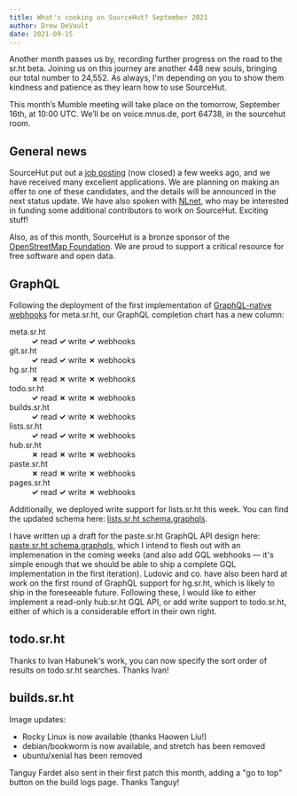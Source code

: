 ```yaml
---
title: What's cooking on SourceHut? September 2021
author: Drew DeVault
date: 2021-09-15
---
```


Another month passes us by, recording further progress on the road to the sr.ht
beta. Joining us on this journey are another 448 new souls, bringing our total
number to 24,552. As always, I'm depending on you to show them kindness and
patience as they learn how to use SourceHut.

This month’s Mumble meeting will take place on the tomorrow, September 16th, at
10:00 UTC. We’ll be on voice.mnus.de, port 64738, in the sourcehut room.

## General news

SourceHut put out a [job posting][0] (now closed) a few weeks ago, and we have
received many excellent applications. We are planning on making an offer to one
of these candidates, and the details will be announced in the next status
update. We have also spoken with [NLnet][1], who may be interested in funding
some additional contributors to work on SourceHut. Exciting stuff!

[0]: /blog/2021-08-23-work-at-sourcehut/
[1]: https://nlnet.nl

Also, as of this month, SourceHut is a bronze sponsor of the [OpenStreetMap
Foundation][osm]. We are proud to support a critical resource for free software
and open data.

[osm]: https://wiki.osmfoundation.org/wiki/Corporate_Members#Bronze_Corporate_Members

## GraphQL

Following the deployment of the first implementation of [GraphQL-native
webhooks][2] for meta.sr.ht, our GraphQL completion chart has a new column:

[2]: /blog/2021-08-25-graphql-native-webhooks/

<dl>
  <dt>meta.sr.ht</dt>
  <dd><strong class="text-success">✓</strong> read <strong class="text-success">✓</strong> write <strong class="text-success">✓</strong> webhooks</dd>
  <dt>git.sr.ht</dt>
  <dd><strong class="text-success">✓</strong> read <strong class="text-success">✓</strong> write <strong class="text-danger">✗</strong> webhooks</dd>
  <dt>hg.sr.ht</dt>
  <dd><strong class="text-danger">✗</strong> read <strong class="text-danger">✗</strong> write <strong class="text-danger">✗</strong> webhooks</dd>
  <dt>todo.sr.ht</dt>
  <dd><strong class="text-success">✓</strong> read <strong class="text-danger">✗</strong> write <strong class="text-danger">✗</strong> webhooks</dd>
  <dt>builds.sr.ht</dt>
  <dd><strong class="text-success">✓</strong> read <strong class="text-success">✓</strong> write <strong class="text-danger">✗</strong> webhooks</dd>
  <dt>lists.sr.ht</dt>
  <dd><strong class="text-success">✓</strong> read <strong class="text-success">✓</strong> write <strong class="text-danger">✗</strong> webhooks</dd>
  <dt>hub.sr.ht</dt>
  <dd><strong class="text-danger">✗</strong> read <strong class="text-danger">✗</strong> write <strong class="text-danger">✗</strong> webhooks</dd>
  <dt>paste.sr.ht</dt>
  <dd><strong class="text-danger">✗</strong> read <strong class="text-danger">✗</strong> write <strong class="text-danger">✗</strong> webhooks</dd>
  <dt>pages.sr.ht</dt>
  <dd><strong class="text-success">✓</strong> read <strong class="text-success">✓</strong> write <strong class="text-danger">✗</strong> webhooks</dd>
</dl>

Additionally, we deployed write support for lists.sr.ht this week. You can find
the updated schema here: [lists.sr.ht schema.graphqls][3].

[3]: https://git.sr.ht/~sircmpwn/lists.sr.ht/tree/master/item/api/graph/schema.graphqls

I have written up a draft for the paste.sr.ht GraphQL API design here:
[paste.sr.ht schema.graphqls][4], which I intend to flesh out with an
implemenation in the coming weeks (and also add GQL webhooks &mdash; it's simple
enough that we should be able to ship a complete GQL implementation in the first
iteration). Ludovic and co. have also been hard at work on the first round of
GraphQL support for hg.sr.ht, which is likely to ship in the foreseeable future.
Following these, I would like to either implement a read-only hub.sr.ht GQL API,
or add write support to todo.sr.ht, either of which is a considerable effort in
their own right.

[4]: https://git.sr.ht/~sircmpwn/paste.sr.ht/tree/api/item/api/graph/schema.graphqls

## todo.sr.ht

Thanks to Ivan Habunek's work, you can now specify the sort order of results on
todo.sr.ht searches. Thanks Ivan!

## builds.sr.ht

Image updates:

- Rocky Linux is now available (thanks Haowen Liu!)
- debian/bookworm is now available, and stretch has been removed
- ubuntu/xenial has been removed

Tanguy Fardet also sent in their first patch this month, adding a "go to top"
button on the build logs page. Thanks Tanguy!
